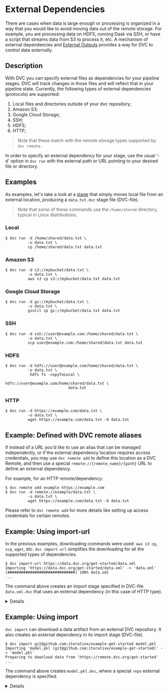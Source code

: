 # External Dependencies

There are cases when data is large enough or processing is organized in a way
that you would like to avoid moving data out of the remote storage. For example,
you are processing data on HDFS, running Dask via SSH, or have a script that
streams data from S3 to process it, etc. A mechanism of external dependencies
and [External Outputs](/doc/user-guide/external-outputs) provides a way for DVC
to control data externally.

## Description

With DVC you can specify external files as dependencies for your pipeline
stages. DVC will track changes in those files and will reflect that in your
pipeline state. Currently, the following types of external dependencies
(protocols) are supported:

1. Local files and directories outside of your dvc repository;
2. Amazon S3;
3. Google Cloud Storage;
4. SSH;
5. HDFS;
6. HTTP;

> Note that these match with the remote storage types supported by `dvc remote`.

In order to specify an external dependency for your stage, use the usual '-d'
option in `dvc run` with the external path or URL pointing to your desired file
or directory.

## Examples

As examples, let's take a look at a [stage](/doc/commands-reference/run) that
simply moves local file from an external location, producing a `data.txt.dvc`
stage file (DVC-file).

> Note that some of these commands use the `/home/shared` directory, typical in
> Linux distributions.

### Local

```dvc
$ dvc run -d /home/shared/data.txt \
          -o data.txt \
          cp /home/shared/data.txt data.txt
```

### Amazon S3

```dvc
$ dvc run -d s3://mybucket/data.txt \
          -o data.txt \
          aws s3 cp s3://mybucket/data.txt data.txt
```

### Google Cloud Storage

```dvc
$ dvc run -d gs://mybucket/data.txt \
          -o data.txt \
          gsutil cp gs://mybucket/data.txt data.txt
```

### SSH

```dvc
$ dvc run -d ssh://user@example.com:/home/shared/data.txt \
          -o data.txt \
          scp user@example.com:/home/shared/data.txt data.txt
```

### HDFS

```dvc
$ dvc run -d hdfs://user@example.com/home/shared/data.txt \
          -o data.txt \
           hdfs fs -copyToLocal \
                            hdfs://user@example.com/home/shared/data.txt \
                            data.txt
```

### HTTP

```dvc
$ dvc run -d https://example.com/data.txt \
          -o data.txt \
          wget https://example.com/data.txt -O data.txt
```

## Example: Defined with DVC remote aliases

If instead of a URL you'd like to use an alias that can be managed
independently, or if the external dependency location requires access
credentials, you may use `dvc remote add` to define this location as a DVC
Remote, and then use a special `remote://{remote_name}/{path}` URL to define an
external dependency.

For example, for an HTTP remote/dependency:

```dvc
$ dvc remote add example https://example.com
$ dvc run -d remote://example/data.txt \
          -o data.txt \
          wget https://example.com/data.txt -O data.txt
```

Please refer to `dvc remote add` for more details like setting up access
credentials for certain remotes.

## Example: Using import-url

In the previous examples, downloading commands were used: `aws s3 cp`, `scp`,
`wget`, etc. `dvc import-url` simplifies the downloading for all the supported
types of dependencies.

```dvc
$ dvc import-url https://data.dvc.org/get-started/data.xml
Importing 'https://data.dvc.org/get-started/data.xml' -> 'data.xml'
[##############################] 100% data.xml
...
```

The command above creates an <abbr>import stage</abbr> specified in DVC-file
`data.xml.dvc` that uses an external dependency (in this case of HTTP type).

<details>

### Expand to see resulting DVC-file

```yaml
# ...
deps:
  - etag: '"f432e270cd634c51296ecd2bc2f5e752-5"'
    path: https://data.dvc.org/get-started/data.xml
outs:
  - md5: a304afb96060aad90176268345e10355
    path: data.xml
    cache: true
    metric: false
    persist: false
```

DVC checks the headers returned by the server, looking for a strong
[ETag](https://en.wikipedia.org/wiki/HTTP_ETag) or a
[Content-MD5](https://tools.ietf.org/html/rfc1864) header, and uses it to know
if the file has changed and we need to download it again.

</details>

## Example: Using import

`dvc import` can download a <abbr>data artifact</abbr> from an external DVC
repository. It also creates an external dependency in its <abbr>import
stage</abbr> (DVC-file).

```dvc
$ dvc import git@github.com:iterative/example-get-started model.pkl
Importing 'model.pkl (git@github.com:iterative/example-get-started)' -> 'model.pkl'
Preparing to download data from 'https://remote.dvc.org/get-started'
...
```

The command above creates `model.pkl.dvc`, where a special `repo` external
dependency is specified.

<details>

### Expand to see resulting DVC-file

```yaml
# ...
deps:
  - path: model.pkl
    repo:
      url: git@github.com:iterative/example-get-started
      rev_lock: 6c73875a5f5b522f90b5afa9ab12585f64327ca7
outs:
  - md5: 3863d0e317dee0a55c4e59d2ec0eef33
    path: model.pkl
    cache: true
    metric: false
    persist: false
```

For external sources that are DVC repositories, `url` and `rev_lock` fields are
used to specify the origin and version of the dependency.

</details>
